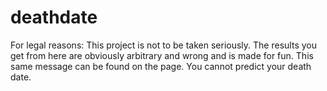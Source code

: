 # deathdate
For legal reasons: This project is not to be taken seriously. The results you get from here are obviously arbitrary and wrong and is made for fun. This same message can be found on the page. You cannot predict your death date.
